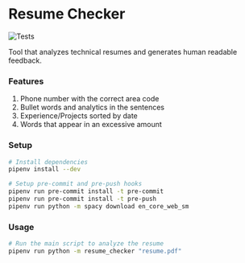 # Resume Checker
![Tests](https://github.com/Proyecto-Nutria/resume-checker/workflows/Test/badge.svg)

Tool that analyzes technical resumes and generates human readable feedback.

### Features

1. Phone number with the correct area code
1. Bullet words and analytics in the sentences
1. Experience/Projects sorted by date
1. Words that appear in an excessive amount

### Setup

```sh
# Install dependencies
pipenv install --dev

# Setup pre-commit and pre-push hooks
pipenv run pre-commit install -t pre-commit
pipenv run pre-commit install -t pre-push
pipenv run python -m spacy download en_core_web_sm

```

### Usage

```sh
# Run the main script to analyze the resume
pipenv run python -m resume_checker "resume.pdf"
```
